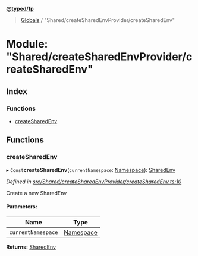 **[@typed/fp](../README.md)**

> [Globals](../globals.md) / "Shared/createSharedEnvProvider/createSharedEnv"

# Module: "Shared/createSharedEnvProvider/createSharedEnv"

## Index

### Functions

* [createSharedEnv](_shared_createsharedenvprovider_createsharedenv_.md#createsharedenv)

## Functions

### createSharedEnv

▸ `Const`**createSharedEnv**(`currentNamespace`: [Namespace](_shared_core_model_namespace_.namespace.md)): [SharedEnv](../interfaces/_shared_core_services_sharedenv_.sharedenv.md)

*Defined in [src/Shared/createSharedEnvProvider/createSharedEnv.ts:10](https://github.com/TylorS/typed-fp/blob/41076ce/src/Shared/createSharedEnvProvider/createSharedEnv.ts#L10)*

Create a new SharedEnv

#### Parameters:

Name | Type |
------ | ------ |
`currentNamespace` | [Namespace](_shared_core_model_namespace_.namespace.md) |

**Returns:** [SharedEnv](../interfaces/_shared_core_services_sharedenv_.sharedenv.md)
